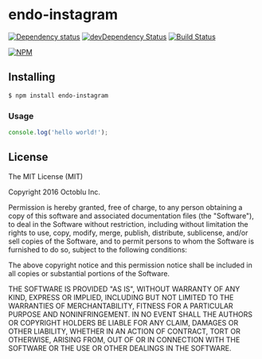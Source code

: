 # endo-instagram

[![Dependency status](http://img.shields.io/david/octoblu/endo-instagram.svg?style=flat)](https://david-dm.org/octoblu/endo-instagram)
[![devDependency Status](http://img.shields.io/david/dev/octoblu/endo-instagram.svg?style=flat)](https://david-dm.org/octoblu/endo-instagram#info=devDependencies)
[![Build Status](http://img.shields.io/travis/octoblu/endo-instagram.svg?style=flat&branch=master)](https://travis-ci.org/octoblu/endo-instagram)

[![NPM](https://nodei.co/npm/endo-instagram.svg?style=flat)](https://npmjs.org/package/endo-instagram)

## Installing

```bash
$ npm install endo-instagram
```

### Usage

```javascript
console.log('hello world!');
```

## License

The MIT License (MIT)

Copyright 2016 Octoblu Inc.

Permission is hereby granted, free of charge, to any person obtaining a copy
of this software and associated documentation files (the "Software"), to deal
in the Software without restriction, including without limitation the rights
to use, copy, modify, merge, publish, distribute, sublicense, and/or sell
copies of the Software, and to permit persons to whom the Software is
furnished to do so, subject to the following conditions:

The above copyright notice and this permission notice shall be included in
all copies or substantial portions of the Software.

THE SOFTWARE IS PROVIDED "AS IS", WITHOUT WARRANTY OF ANY KIND, EXPRESS OR
IMPLIED, INCLUDING BUT NOT LIMITED TO THE WARRANTIES OF MERCHANTABILITY,
FITNESS FOR A PARTICULAR PURPOSE AND NONINFRINGEMENT. IN NO EVENT SHALL THE
AUTHORS OR COPYRIGHT HOLDERS BE LIABLE FOR ANY CLAIM, DAMAGES OR OTHER
LIABILITY, WHETHER IN AN ACTION OF CONTRACT, TORT OR OTHERWISE, ARISING FROM,
OUT OF OR IN CONNECTION WITH THE SOFTWARE OR THE USE OR OTHER DEALINGS IN
THE SOFTWARE.
